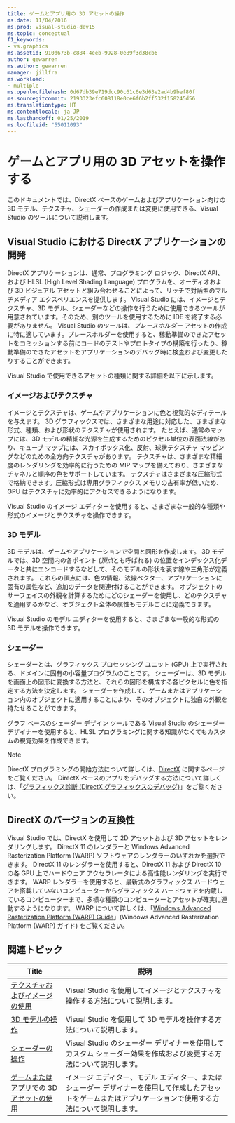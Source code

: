 ```yaml
---
title: ゲームとアプリ用の 3D アセットの操作
ms.date: 11/04/2016
ms.prod: visual-studio-dev15
ms.topic: conceptual
f1_keywords:
- vs.graphics
ms.assetid: 910d673b-c884-4eeb-9928-0e89f3d38cb6
author: gewarren
ms.author: gewarren
manager: jillfra
ms.workload:
- multiple
ms.openlocfilehash: 0d67db39e719dcc90c61c6e3d63e2ad4b9bef80f
ms.sourcegitcommit: 2193323efc608118e0ce6f6b2ff532f158245d56
ms.translationtype: HT
ms.contentlocale: ja-JP
ms.lasthandoff: 01/25/2019
ms.locfileid: "55011093"
---
```

# <a name="work-with-3d-assets-for-games-and-apps"></a>ゲームとアプリ用の 3D アセットを操作する

このドキュメントでは、DirectX ベースのゲームおよびアプリケーション向けの 3D モデル、テクスチャ、シェーダーの作成または変更に使用できる、Visual Studio のツールについて説明します。

## <a name="directx-app-development-in-visual-studio"></a>Visual Studio における DirectX アプリケーションの開発
 DirectX アプリケーションは、通常、プログラミング ロジック、DirectX API、および HLSL (High Level Shading Language) プログラムを、オーディオおよび 3D ビジュアル アセットと組み合わせることによって、リッチで対話型のマルチメディア エクスペリエンスを提供します。 Visual Studio には、イメージとテクスチャ、3D モデル、シェーダーなどの操作を行うために使用できるツールが用意されています。そのため、別のツールを使用するために IDE を終了する必要がありません。 Visual Studio のツールは、*プレースホルダー* アセットの作成に特に適しています。プレースホルダーを使用すると、稼動準備のできたアセットをコミッションする前にコードのテストやプロトタイプの構築を行ったり、稼動準備のできたアセットをアプリケーションのデバッグ時に検査および変更したりすることができます。

 Visual Studio で使用できるアセットの種類に関する詳細を以下に示します。

### <a name="images-and-textures"></a>イメージおよびテクスチャ
 イメージとテクスチャは、ゲームやアプリケーションに色と視覚的なディテールを与えます。 3D グラフィックスでは、さまざまな用途に対応した、さまざまな形式、種類、および形状のテクスチャが使用されます。 たとえば、通常のマップには、3D モデルの精細な光源を生成するためのピクセル単位の表面法線があり、キューブ マップには、スカイボックス化、反射、球状テクスチャ マッピングなどのための全方向テクスチャがあります。 テクスチャは、さまざまな精細度のレンダリングを効率的に行うための MIP マップを備えており、さまざまなチャネルと順序の色をサポートしています。 テクスチャはさまざまな圧縮形式で格納できます。圧縮形式は専用グラフィックス メモリの占有率が低いため、GPU はテクスチャに効率的にアクセスできるようになります。

 Visual Studio のイメージ エディターを使用すると、さまざまな一般的な種類や形式のイメージとテクスチャを操作できます。

### <a name="3d-models"></a>3D モデル
 3D モデルは、ゲームやアプリケーションで空間と図形を作成します。 3D モデルでは、3D 空間内の各ポイント (*頂点*とも呼ばれる) の位置をインデックス化データと共にエンコードするなどして、そのモデルの形状を表す線や三角形が定義されます。 これらの頂点には、色の情報、法線ベクター、アプリケーションに固有の属性など、追加のデータを関連付けることができます。 オブジェクトのサーフェイスの外観を計算するためにどのシェーダーを使用し、どのテクスチャを適用するかなど、オブジェクト全体の属性もモデルごとに定義できます。

 Visual Studio のモデル エディターを使用すると、さまざまな一般的な形式の 3D モデルを操作できます。

### <a name="shaders"></a>シェーダー
 シェーダーとは、グラフィックス プロセッシング ユニット (GPU) 上で実行される、ドメインに固有の小容量プログラムのことです。 シェーダーは、3D モデルを画面上の図形に変換する方法と、それらの図形を構成する各ピクセルに色を指定する方法を決定します。 シェーダーを作成して、ゲームまたはアプリケーション内のオブジェクトに適用することにより、そのオブジェクトに独自の外観を持たせることができます。

 グラフ ベースのシェーダー デザイン ツールである Visual Studio のシェーダー デザイナーを使用すると、HLSL プログラミングに関する知識がなくてもカスタムの視覚効果を作成できます。

> [!NOTE]
> DirectX プログラミングの開始方法について詳しくは、[DirectX](http://go.microsoft.com/fwlink/p/?LinkId=224633) に関するページをご覧ください。 DirectX ベースのアプリをデバッグする方法について詳しくは、「[グラフィックス診断 (DirectX グラフィックスのデバッグ)](../debugger/graphics/visual-studio-graphics-diagnostics.md)」をご覧ください。

## <a name="directx-version-compatibility"></a>DirectX のバージョンの互換性
 Visual Studio では、DirectX を使用して 2D アセットおよび 3D アセットをレンダリングします。 DirectX 11 のレンダラーと Windows Advanced Rasterization Platform (WARP) ソフトウェアのレンダラーのいずれかを選択できます。 DirectX 11 のレンダラーを使用すると、DirectX 11 および DirectX 10 の各 GPU 上でハードウェア アクセラレータによる高性能レンダリングを実行できます。 WARP レンダラーを使用すると、最新式のグラフィックス ハードウェアを搭載していないコンピューターからグラフィックス ハードウェアを内蔵しているコンピューターまで、多様な種類のコンピューターとアセットが確実に連動するようになります。 WARP について詳しくは、「[Windows Advanced Rasterization Platform (WARP) Guide](http://go.microsoft.com/fwlink/p/?LinkId=224634)」(Windows Advanced Rasterization Platform (WARP) ガイド) をご覧ください。

## <a name="related-topics"></a>関連トピック

|Title|説明|
|-----------|-----------------|
|[テクスチャおよびイメージの使用](../designers/working-with-textures-and-images.md)|Visual Studio を使用してイメージとテクスチャを操作する方法について説明します。|
|[3D モデルの操作](../designers/working-with-3-d-models.md)|Visual Studio を使用して 3D モデルを操作する方法について説明します。|
|[シェーダーの操作](../designers/working-with-shaders.md)|Visual Studio のシェーダー デザイナーを使用してカスタム シェーダー効果を作成および変更する方法について説明します。|
|[ゲームまたはアプリでの 3D アセットの使用](../designers/using-3-d-assets-in-your-game-or-app.md)|イメージ エディター、モデル エディター、またはシェーダー デザイナーを使用して作成したアセットをゲームまたはアプリケーションで使用する方法について説明します。|